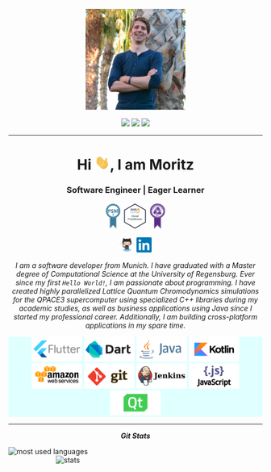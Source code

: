 <p align="center">
    <img src="https://github.com/finkmoritz/finkmoritz/raw/main/assets/images/profile.png" height="200"/>
</p>

<p align="center">
    <img src="https://img.shields.io/badge/Focus-Flutter-blue" />
    <img src="https://img.shields.io/badge/Location-Munich,%20Germany-success" />
    <img src="https://img.shields.io/badge/Languages-German%20%26%20English-yellow" />
</p>

<hr>

<h1 align="center">Hi <img src="https://raw.githubusercontent.com/ABSphreak/ABSphreak/master/gifs/Hi.gif" width="30px">, I am Moritz</h1>
<h3 align="center">Software Engineer | Eager Learner</h3>

<p align="center">
    <img height="50" src="https://github.com/finkmoritz/finkmoritz/raw/main/assets/certificates/badge-psmi.svg">
    <img height="50" src="https://github.com/finkmoritz/finkmoritz/raw/main/assets/certificates/badge-aws-cp.png">
    <img height="50" src="https://github.com/finkmoritz/finkmoritz/raw/main/assets/certificates/badge-kmp1.png">
</p>

<p align="center">
    <a href="https://github.com/finkmoritz/" target="blank"><img src="https://github.com/finkmoritz/finkmoritz/raw/main/assets/icons/github.svg" alt="github" height="30" width="30" /></a>
    <a href="https://www.linkedin.com/in/moritz-fink-648950192/" target="blank"><img src="https://github.com/finkmoritz/finkmoritz/raw/main/assets/icons/linkedin.svg" alt="linkedin" height="30" width="30" /></a>
</p>

<p align="center">
  <em>
    I am a software developer from Munich. I have graduated with a Master degree of Computational Science at the University of Regensburg. 
    Ever since my first <code>Hello World!</code>, I am passionate about programming. I have created highly parallelized Lattice Quantum Chromodynamics simulations for the QPACE3 supercomputer using specialized C++ libraries during my academic studies, as well as business applications using Java since I started my professional career. 
    Additionally, I am building cross-platform applications in my spare time.
  </em> 
</p>

<p align="center" style="background-color: lightcyan">
    <img height="50" src="https://github.com/finkmoritz/finkmoritz/raw/main/assets/icons/flutter.svg">
    <img height="50" src="https://github.com/finkmoritz/finkmoritz/raw/main/assets/icons/dart.svg">
    <img height="50" src="https://github.com/finkmoritz/finkmoritz/raw/main/assets/icons/java.svg">
    <img height="50" src="https://github.com/finkmoritz/finkmoritz/raw/main/assets/icons/kotlin.svg">
    <img height="50" src="https://github.com/finkmoritz/finkmoritz/raw/main/assets/icons/aws.svg">
    <img height="50" src="https://github.com/finkmoritz/finkmoritz/raw/main/assets/icons/git.svg">
    <img height="50" src="https://github.com/finkmoritz/finkmoritz/raw/main/assets/icons/jenkins.svg">
    <img height="50" src="https://github.com/finkmoritz/finkmoritz/raw/main/assets/icons/javascript.svg">
    <img height="50" src="https://github.com/finkmoritz/finkmoritz/raw/main/assets/icons/qt.svg">
</p>

<hr>

<p align="center"><i><b>Git Stats</b></i></p>

<p><img align="left" src="https://github-readme-stats.vercel.app/api/top-langs?username=finkmoritz&show_icons=true&locale=en&layout=compact&theme=chartreuse-dark" alt="most used languages" /></p>
<p>&nbsp;<img align="right" src="https://github-readme-stats.vercel.app/api?username=finkmoritz&show_icons=true&locale=en&theme=chartreuse-dark" alt="stats" width="410" /></p>
